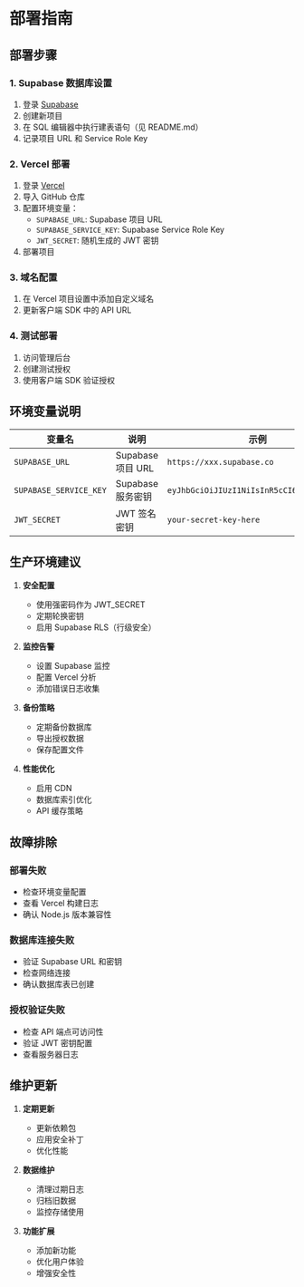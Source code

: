 # 部署指南

## 部署步骤

### 1. Supabase 数据库设置

1. 登录 [Supabase](https://supabase.com)
2. 创建新项目
3. 在 SQL 编辑器中执行建表语句（见 README.md）
4. 记录项目 URL 和 Service Role Key

### 2. Vercel 部署

1. 登录 [Vercel](https://vercel.com)
2. 导入 GitHub 仓库
3. 配置环境变量：
   - `SUPABASE_URL`: Supabase 项目 URL
   - `SUPABASE_SERVICE_KEY`: Supabase Service Role Key
   - `JWT_SECRET`: 随机生成的 JWT 密钥
4. 部署项目

### 3. 域名配置

1. 在 Vercel 项目设置中添加自定义域名
2. 更新客户端 SDK 中的 API URL

### 4. 测试部署

1. 访问管理后台
2. 创建测试授权
3. 使用客户端 SDK 验证授权

## 环境变量说明

| 变量名 | 说明 | 示例 |
|--------|------|------|
| `SUPABASE_URL` | Supabase 项目 URL | `https://xxx.supabase.co` |
| `SUPABASE_SERVICE_KEY` | Supabase 服务密钥 | `eyJhbGciOiJIUzI1NiIsInR5cCI6IkpXVCJ9...` |
| `JWT_SECRET` | JWT 签名密钥 | `your-secret-key-here` |

## 生产环境建议

1. **安全配置**
   - 使用强密码作为 JWT_SECRET
   - 定期轮换密钥
   - 启用 Supabase RLS（行级安全）

2. **监控告警**
   - 设置 Supabase 监控
   - 配置 Vercel 分析
   - 添加错误日志收集

3. **备份策略**
   - 定期备份数据库
   - 导出授权数据
   - 保存配置文件

4. **性能优化**
   - 启用 CDN
   - 数据库索引优化
   - API 缓存策略

## 故障排除

### 部署失败
- 检查环境变量配置
- 查看 Vercel 构建日志
- 确认 Node.js 版本兼容性

### 数据库连接失败
- 验证 Supabase URL 和密钥
- 检查网络连接
- 确认数据库表已创建

### 授权验证失败
- 检查 API 端点可访问性
- 验证 JWT 密钥配置
- 查看服务器日志

## 维护更新

1. **定期更新**
   - 更新依赖包
   - 应用安全补丁
   - 优化性能

2. **数据维护**
   - 清理过期日志
   - 归档旧数据
   - 监控存储使用

3. **功能扩展**
   - 添加新功能
   - 优化用户体验
   - 增强安全性

